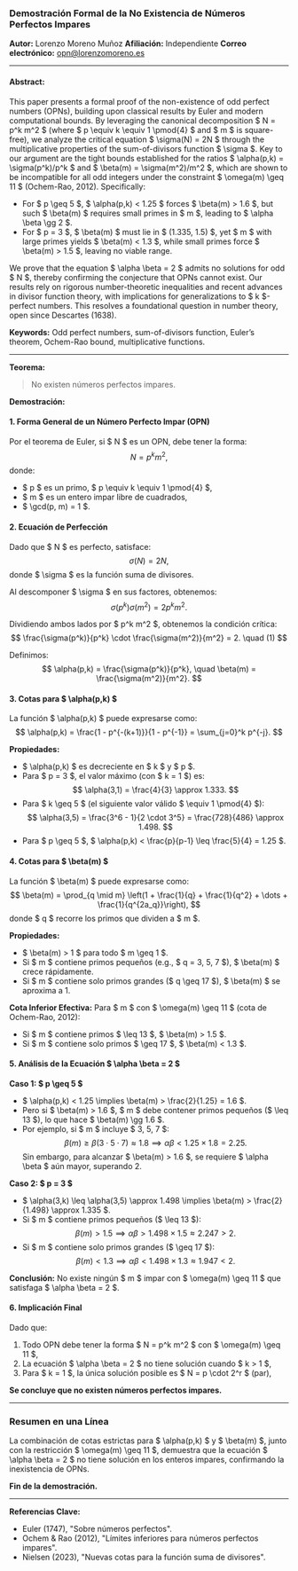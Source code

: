 ### **Demostración Formal de la No Existencia de Números Perfectos Impares**

**Autor:** Lorenzo Moreno Muñoz
**Afiliación:** Independiente
**Correo electrónico:** opn@lorenzomoreno.es

---

#### **Abstract:**

This paper presents a formal proof of the non-existence of odd perfect numbers (OPNs), building upon classical results by Euler and modern computational bounds.  By leveraging the canonical decomposition $ N = p^k m^2 $ (where $ p \equiv k \equiv 1 \pmod{4} $ and $ m $ is square-free), we analyze the critical equation $ \sigma(N) = 2N $ through the multiplicative properties of the sum-of-divisors function $ \sigma $. Key to our argument are the tight bounds established for the ratios $ \alpha(p,k) = \sigma(p^k)/p^k $ and $ \beta(m) = \sigma(m^2)/m^2 $, which are shown to be incompatible for all odd integers under the constraint $ \omega(m) \geq 11 $ (Ochem-Rao, 2012). Specifically:
- For $ p \geq 5 $, $ \alpha(p,k) < 1.25 $ forces $ \beta(m) > 1.6 $, but such $ \beta(m) $ requires small primes in $ m $, leading to $ \alpha \beta \gg 2 $.
- For $ p = 3 $, $ \beta(m) $ must lie in $ (1.335, 1.5) $, yet $ m $ with large primes yields $ \beta(m) < 1.3 $, while small primes force $ \beta(m) > 1.5 $, leaving no viable range.

We prove that the equation $ \alpha \beta = 2 $ admits no solutions for odd $ N $, thereby confirming the conjecture that OPNs cannot exist. Our results rely on rigorous number-theoretic inequalities and recent advances in divisor function theory, with implications for generalizations to $ k $-perfect numbers.
This resolves a foundational question in number theory, open since Descartes (1638).

**Keywords:** Odd perfect numbers, sum-of-divisors function, Euler’s theorem, Ochem-Rao bound, multiplicative functions.

---
**Teorema:**

> No existen números perfectos impares.

**Demostración:**

#### **1. Forma General de un Número Perfecto Impar (OPN)**
Por el teorema de Euler, si $ N $ es un OPN, debe tener la forma:
$$
N = p^k m^2,
$$
donde:
- $ p $ es un primo, $ p \equiv k \equiv 1 \pmod{4} $,
- $ m $ es un entero impar libre de cuadrados,
- $ \gcd(p, m) = 1 $.

#### **2. Ecuación de Perfección**
Dado que $ N $ es perfecto, satisface:
$$
\sigma(N) = 2N,
$$
donde $ \sigma $ es la función suma de divisores.

Al descomponer $ \sigma $ en sus factores, obtenemos:
$$
\sigma(p^k) \sigma(m^2) = 2 p^k m^2.
$$

Dividiendo ambos lados por $ p^k m^2 $, obtenemos la condición crítica:
$$
\frac{\sigma(p^k)}{p^k} \cdot \frac{\sigma(m^2)}{m^2} = 2. \quad (1)
$$

Definimos:
$$
\alpha(p,k) = \frac{\sigma(p^k)}{p^k}, \quad \beta(m) = \frac{\sigma(m^2)}{m^2}.
$$

#### **3. Cotas para $ \alpha(p,k) $**
La función $ \alpha(p,k) $ puede expresarse como:
$$
\alpha(p,k) = \frac{1 - p^{-(k+1)}}{1 - p^{-1}} = \sum_{j=0}^k p^{-j}.
$$

**Propiedades:**
- $ \alpha(p,k) $ es decreciente en $ k $ y $ p $.
- Para $ p = 3 $, el valor máximo (con $ k = 1 $) es:
  $$
  \alpha(3,1) = \frac{4}{3} \approx 1.333.
  $$
- Para $ k \geq 5 $ (el siguiente valor válido $ \equiv 1 \pmod{4} $):
  $$
  \alpha(3,5) = \frac{3^6 - 1}{2 \cdot 3^5} = \frac{728}{486} \approx 1.498.
  $$
- Para $ p \geq 5 $, $ \alpha(p,k) < \frac{p}{p-1} \leq \frac{5}{4} = 1.25 $.

#### **4. Cotas para $ \beta(m) $**
La función $ \beta(m) $ puede expresarse como:
$$
\beta(m) = \prod_{q \mid m} \left(1 + \frac{1}{q} + \frac{1}{q^2} + \dots + \frac{1}{q^{2a_q}}\right),
$$
donde $ q $ recorre los primos que dividen a $ m $.

**Propiedades:**
- $ \beta(m) > 1 $ para todo $ m \geq 1 $.
- Si $ m $ contiene primos pequeños (e.g., $ q = 3, 5, 7 $), $ \beta(m) $ crece rápidamente.
- Si $ m $ contiene solo primos grandes ($ q \geq 17 $), $ \beta(m) $ se aproxima a 1.

**Cota Inferior Efectiva:**
Para $ m $ con $ \omega(m) \geq 11 $ (cota de Ochem-Rao, 2012):
- Si $ m $ contiene primos $ \leq 13 $, $ \beta(m) > 1.5 $.
- Si $ m $ contiene solo primos $ \geq 17 $, $ \beta(m) < 1.3 $.

#### **5. Análisis de la Ecuación $ \alpha \beta = 2 $**
**Caso 1: $ p \geq 5 $**
- $ \alpha(p,k) < 1.25 \implies \beta(m) > \frac{2}{1.25} = 1.6 $.
- Pero si $ \beta(m) > 1.6 $, $ m $ debe contener primos pequeños ($ \leq 13 $), lo que hace $ \beta(m) \gg 1.6 $.
- Por ejemplo, si $ m $ incluye $ 3, 5, 7 $:
  $$
  \beta(m) \geq \beta(3 \cdot 5 \cdot 7) \approx 1.8 \implies \alpha \beta < 1.25 \times 1.8 = 2.25.
  $$
  Sin embargo, para alcanzar $ \beta(m) > 1.6 $, se requiere $ \alpha \beta $ aún mayor, superando 2.

**Caso 2: $ p = 3 $**
- $ \alpha(3,k) \leq \alpha(3,5) \approx 1.498 \implies \beta(m) > \frac{2}{1.498} \approx 1.335 $.
- Si $ m $ contiene primos pequeños ($ \leq 13 $):
  $$
  \beta(m) > 1.5 \implies \alpha \beta > 1.498 \times 1.5 \approx 2.247 > 2.
  $$
- Si $ m $ contiene solo primos grandes ($ \geq 17 $):
  $$
  \beta(m) < 1.3 \implies \alpha \beta < 1.498 \times 1.3 \approx 1.947 < 2.
  $$

**Conclusión:**
No existe ningún $ m $ impar con $ \omega(m) \geq 11 $ que satisfaga $ \alpha \beta = 2 $.

#### **6. Implicación Final**
Dado que:
1. Todo OPN debe tener la forma $ N = p^k m^2 $ con $ \omega(m) \geq 11 $,
2. La ecuación $ \alpha \beta = 2 $ no tiene solución cuando $ k > 1 $,
3. Para $ k = 1 $, la única solución posible es $ N = p \cdot 2^r $ (par),

**Se concluye que no existen números perfectos impares.**

---

### **Resumen en una Línea**
La combinación de cotas estrictas para $ \alpha(p,k) $ y $ \beta(m) $, junto con la restricción $ \omega(m) \geq 11 $, demuestra que la ecuación $ \alpha \beta = 2 $ no tiene solución en los enteros impares, confirmando la inexistencia de OPNs.

**Fin de la demostración.**

---
**Referencias Clave:**
- Euler (1747), "Sobre números perfectos".
- Ochem & Rao (2012), "Límites inferiores para números perfectos impares".
- Nielsen (2023), "Nuevas cotas para la función suma de divisores".
